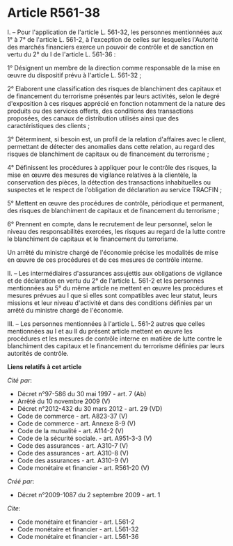# Article R561-38

I. – Pour l'application de l'article L. 561-32, les personnes mentionnées aux 1° à 7° de l'article L. 561-2, à l'exception de
celles sur lesquelles l'Autorité des marchés financiers exerce un pouvoir de contrôle et de sanction en vertu du 2° du I de
l'article L. 561-36 :

1° Désignent un membre de la direction comme responsable de la mise en œuvre du dispositif prévu à l'article L. 561-32 ;

2° Elaborent une classification des risques de blanchiment des capitaux et de financement du terrorisme présentés par leurs
activités, selon le degré d'exposition à ces risques apprécié en fonction notamment de la nature des produits ou des services
offerts, des conditions des transactions proposées, des canaux de distribution utilisés ainsi que des caractéristiques des
clients ;

3° Déterminent, si besoin est, un profil de la relation d'affaires avec le client, permettant de détecter des anomalies dans
cette relation, au regard des risques de blanchiment de capitaux ou de financement du terrorisme ;

4° Définissent les procédures à appliquer pour le contrôle des risques, la mise en œuvre des mesures de vigilance relatives à
la clientèle, la conservation des pièces, la détection des transactions inhabituelles ou suspectes et le respect de
l'obligation de déclaration au service TRACFIN ;

5° Mettent en œuvre des procédures de contrôle, périodique et permanent, des risques de blanchiment de capitaux et de
financement du terrorisme ;

6° Prennent en compte, dans le recrutement de leur personnel, selon le niveau des responsabilités exercées, les risques au
regard de la lutte contre le blanchiment de capitaux et le financement du terrorisme.

Un arrêté du ministre chargé de l'économie précise les modalités de mise en œuvre de ces procédures et de ces mesures de
contrôle interne.

II. – Les intermédiaires d'assurances assujettis aux obligations de vigilance et de déclaration en vertu du 2° de l'article
L. 561-2 et les personnes mentionnées au 5° du même article ne mettent en œuvre les procédures et mesures prévues au I que si
elles sont compatibles avec leur statut, leurs missions et leur niveau d'activité et dans des conditions définies par un
arrêté du ministre chargé de l'économie.

III. – Les personnes mentionnées à l'article L. 561-2 autres que celles mentionnées au I et au II du présent article mettent
en œuvre les procédures et les mesures de contrôle interne en matière de lutte contre le blanchiment des capitaux et le
financement du terrorisme définies par leurs autorités de contrôle.

**Liens relatifs à cet article**

_Cité par_:

  - Décret n°97-586 du 30 mai 1997 - art. 7 (Ab)
  - Arrêté du 10 novembre 2009 (V)
  - Décret n°2012-432 du 30 mars 2012 - art. 29 (VD)
  - Code de commerce - art. A823-37 (V)
  - Code de commerce - art. Annexe 8-9 (V)
  - Code de la mutualité - art. A114-2 (V)
  - Code de la sécurité sociale. - art. A951-3-3 (V)
  - Code des assurances - art. A310-7 (V)
  - Code des assurances - art. A310-8 (V)
  - Code des assurances - art. A310-9 (V)
  - Code monétaire et financier - art. R561-20 (V)

_Créé par_:

  - Décret n°2009-1087 du 2 septembre 2009 - art. 1

_Cite_:

  - Code monétaire et financier - art. L561-2
  - Code monétaire et financier - art. L561-32
  - Code monétaire et financier - art. L561-36
